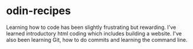 # odin-recipes

Learning how to code has been slightly frustrating
but rewarding. I've learned introductory html coding which includes building a website. I've also been learning Git, how to do commits and learning the command line.